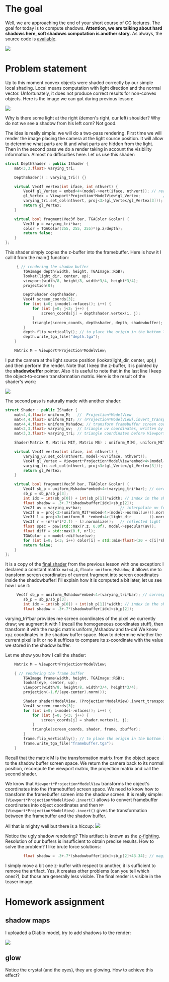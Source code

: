 # The goal

Well, we are approaching the end of your short course of CG lectures. The goal for today is to compute shadows. **Attention, we are talking about hard shadows here, soft shadows computation is another story.** As always, the source code is [available](https://github.com/ssloy/tinyrenderer/tree/0c1d955e4f86c25f31f97e4f4563313ddba0c104).

![](https://raw.githubusercontent.com/ssloy/tinyrenderer/gh-pages/img/07-shadows/50de2abe990efa345664f98c9464a4c8.png)

# Problem statement

Up to this moment convex objects were shaded correctly by our simple local shading. Local means computation with light direction and the normal vector. Unfortunately, it does not produce correct results for non-convex objects. Here is the image we can got during previous lesson:

![](https://raw.githubusercontent.com/ssloy/tinyrenderer/gh-pages/img/07-shadows/b4af24130ecb1536703e4793308af425.png)

Why is there some light at the right (demon's right, our left) shoulder? Why do not we see a shadow from his left corn? Not good.

The idea is really simple: we will do a two-pass rendering. First time we will render the image placing the camera at the light source position. It will allow to determine what parts are lit and what parts are hidden from the light. Then in the second pass we do a render taking in account the visibility information. Almost no difficulties here. Let us use this shader:

```C++
struct DepthShader : public IShader {
    mat<3,3,float> varying_tri;

    DepthShader() : varying_tri() {}

    virtual Vec4f vertex(int iface, int nthvert) {
        Vec4f gl_Vertex = embed<4>(model->vert(iface, nthvert)); // read the vertex from .obj file
        gl_Vertex = Viewport*Projection*ModelView*gl_Vertex;          // transform it to screen coordinates
        varying_tri.set_col(nthvert, proj<3>(gl_Vertex/gl_Vertex[3]));
        return gl_Vertex;
    }

    virtual bool fragment(Vec3f bar, TGAColor &color) {
        Vec3f p = varying_tri*bar;
        color = TGAColor(255, 255, 255)*(p.z/depth);
        return false;
    }
};
```

This shader simply copies the z-buffer into the framebuffer. Here is how it I call it from the main() function:

```C++
     { // rendering the shadow buffer
        TGAImage depth(width, height, TGAImage::RGB);
        lookat(light_dir, center, up);
        viewport(width/8, height/8, width*3/4, height*3/4);
        projection(0);

        DepthShader depthshader;
        Vec4f screen_coords[3];
        for (int i=0; i<model->nfaces(); i++) {
            for (int j=0; j<3; j++) {
                screen_coords[j] = depthshader.vertex(i, j);
            }
            triangle(screen_coords, depthshader, depth, shadowbuffer);
        }
        depth.flip_vertically(); // to place the origin in the bottom left corner of the image
        depth.write_tga_file("depth.tga");
    }

    Matrix M = Viewport*Projection*ModelView;
```

I put the camera at the light source position (lookat(light_dir, center, up);) and then perform the render. Note that I keep the z-buffer, it is pointed by the **shadowbuffer** pointer. Also it is useful to note that in the last line I keep the object-to-screen transformation matrix. Here is the result of the shader's work:

![](https://raw.githubusercontent.com/ssloy/tinyrenderer/gh-pages/img/07-shadows/f743999b9d21aee9d0704c4036e18dce.png)

The second pass is naturally made with another shader:

```C++
struct Shader : public IShader {
    mat<4,4,float> uniform_M;   //  Projection*ModelView
    mat<4,4,float> uniform_MIT; // (Projection*ModelView).invert_transpose()
    mat<4,4,float> uniform_Mshadow; // transform framebuffer screen coordinates to shadowbuffer screen coordinates
    mat<2,3,float> varying_uv;  // triangle uv coordinates, written by the vertex shader, read by the fragment shader
    mat<3,3,float> varying_tri; // triangle coordinates before Viewport transform, written by VS, read by FS

    Shader(Matrix M, Matrix MIT, Matrix MS) : uniform_M(M), uniform_MIT(MIT), uniform_Mshadow(MS), varying_uv(), varying_tri() {}

    virtual Vec4f vertex(int iface, int nthvert) {
        varying_uv.set_col(nthvert, model->uv(iface, nthvert));
        Vec4f gl_Vertex = Viewport*Projection*ModelView*embed<4>(model->vert(iface, nthvert));
        varying_tri.set_col(nthvert, proj<3>(gl_Vertex/gl_Vertex[3]));
        return gl_Vertex;
    }

    virtual bool fragment(Vec3f bar, TGAColor &color) {
        Vec4f sb_p = uniform_Mshadow*embed<4>(varying_tri*bar); // corresponding point in the shadow buffer
        sb_p = sb_p/sb_p[3];
        int idx = int(sb_p[0]) + int(sb_p[1])*width; // index in the shadowbuffer array
        float shadow = .3+.7*(shadowbuffer[idx]<sb_p[2]); 
        Vec2f uv = varying_uv*bar;                 // interpolate uv for the current pixel
        Vec3f n = proj<3>(uniform_MIT*embed<4>(model->normal(uv))).normalize(); // normal
        Vec3f l = proj<3>(uniform_M  *embed<4>(light_dir        )).normalize(); // light vector
        Vec3f r = (n*(n*l*2.f) - l).normalize();   // reflected light
        float spec = pow(std::max(r.z, 0.0f), model->specular(uv));
        float diff = std::max(0.f, n*l);
        TGAColor c = model->diffuse(uv);
        for (int i=0; i<3; i++) color[i] = std::min<float>(20 + c[i]*shadow*(1.2*diff + .6*spec), 255);
        return false;
    }
};
```

It is a copy of the [final shader](https://github.com/ssloy/tinyrenderer/wiki/Lesson-6:-Shaders-for-the-software-renderer#specular-mapping) from the previous lesson with one exception: I declared a constant matrix ```mat<4,4,float> uniform_Mshadow```, it allows me to transform screen coordinates of current fragment into screen coordinates inside the shadowbuffer! I'll explain how it is computed a bit later, let us see how I use it:

```C++
     Vec4f sb_p = uniform_Mshadow*embed<4>(varying_tri*bar); // corresponding point in the shadow buffer
        sb_p = sb_p/sb_p[3];
        int idx = int(sb_p[0]) + int(sb_p[1])*width; // index in the shadowbuffer array
        float shadow = .3+.7*(shadowbuffer[idx]<sb_p[2]);
```

varying_tri\*bar provides me screen coordinates of the pixel we currently draw; we augment it with 1 (recall the homogeneous coordinates stuff), then transform it with the magic matrix uniform_Mshadow and ta-da! We know xyz coordinates in the shadow buffer space. Now to determine whether the current pixel is lit or no it suffices to compare its z-coordinate with the value we stored in the shadow buffer.

Let me show you how I call the shader:

```C++
    Matrix M = Viewport*Projection*ModelView;

    { // rendering the frame buffer
        TGAImage frame(width, height, TGAImage::RGB);
        lookat(eye, center, up);
        viewport(width/8, height/8, width*3/4, height*3/4);
        projection(-1.f/(eye-center).norm());

        Shader shader(ModelView, (Projection*ModelView).invert_transpose(), M*(Viewport*Projection*ModelView).invert());
        Vec4f screen_coords[3];
        for (int i=0; i<model->nfaces(); i++) {
            for (int j=0; j<3; j++) {
                screen_coords[j] = shader.vertex(i, j);
            }
            triangle(screen_coords, shader, frame, zbuffer);
        }
        frame.flip_vertically(); // to place the origin in the bottom left corner of the image
        frame.write_tga_file("framebuffer.tga");
    }
```

Recall that the matrix M is the transformation matrix from the object space to the shadow buffer screen space. We return the camera back to its normal position, recompute the viewport matrix, the projection matrix and call the second shader.

We know that ```Viewport*Projection*ModelView``` transforms the object's coordinates into the (framebuffer) screen space. We need to know how to transform the framebuffer screen into the shadow screen. It is really simple: ```(Viewport*Projection*ModelView).invert()``` allows to convert framebuffer coordinates into object coordinates and then ```M*(Viewport*Projection*ModelView).invert()``` gives the transformation between the framebuffer and the shadow buffer.

All that is mighty well but there is a hiccup:
![](https://raw.githubusercontent.com/ssloy/tinyrenderer/gh-pages/img/07-shadows/164be1dce9e980d47a90159103b954a3.png)

Notice the ugly shadow rendering? This artifact is known as the [z-fighting](http://en.wikipedia.org/wiki/Z-fighting). Resolution of our buffers is insufficient to obtain precise results. How to solve the problem? I like brute force solutions:

```C++
        float shadow = .3+.7*(shadowbuffer[idx]<sb_p[2]+43.34); // magic coeff to avoid z-fighting
```

I simply move a bit one z-buffer with respect to another, it is sufficient to remove the artifact. Yes, it creates other problems (can you tell which ones?), but those are generally less visible. The final render is visible in the teaser image.

# Homework assignment

## shadow maps
I uploaded a Diablo model, try to add shadows to the render:

![](https://raw.githubusercontent.com/ssloy/tinyrenderer/gh-pages/img/07-shadows/e3cd704925f52b5466ab3c4f9fbab899.png)

## glow
Notice the crystal (and the eyes), they are glowing. How to achieve this effect?